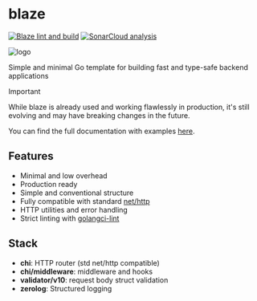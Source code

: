 # blaze

[![Blaze lint and build](https://github.com/paologaleotti/blaze/actions/workflows/build.yml/badge.svg)](https://github.com/paologaleotti/blaze/actions/workflows/build.yml)
[![SonarCloud analysis](https://github.com/paologaleotti/blaze/actions/workflows/sonarcloud.yml/badge.svg)](https://github.com/paologaleotti/blaze/actions/workflows/sonarcloud.yml)


![logo](https://github.com/paologaleotti/blaze/assets/45665769/a0c691df-b76b-4a4a-ac44-c622dd458352)

Simple and minimal Go template for building fast and type-safe backend applications

> [!IMPORTANT]
> While blaze is already used and working flawlessly in production, it's still evolving and may have breaking changes in the future.

You can find the full documentation with examples [here](https://github.com/paologaleotti/blaze/wiki).

## Features
- Minimal and low overhead
- Production ready
- Simple and conventional structure
- Fully compatible with standard [net/http](https://pkg.go.dev/net/http)
- HTTP utilities and error handling
- Strict linting with [golangci-lint](https://golangci-lint.run/)

## Stack
- **chi**: HTTP router (std net/http compatible)
- **chi/middleware**: middleware and hooks
- **validator/v10**: request body struct validation
- **zerolog**: Structured logging
